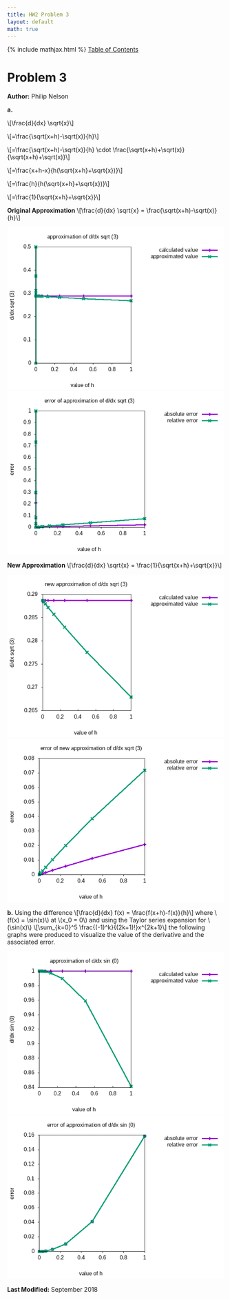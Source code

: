 ```yaml
---
title: HW2 Problem 3
layout: default
math: true
---
```

{% include mathjax.html %}
<a href="https://philipnelson5.github.io/math4610/SoftwareManual"> Table of Contents </a>
# Problem 3

**Author:** Philip Nelson

**a.**

\\[\frac{d}{dx} \sqrt{x}\\]

\\[=\frac{\sqrt(x+h)-\sqrt(x)}{h}\\]

\\[=\frac{\sqrt(x+h)-\sqrt(x)}{h} \cdot \frac{\sqrt(x+h)+\sqrt(x)}{\sqrt(x+h)+\sqrt(x)}\\]

\\[=\frac{x+h-x}{h(\sqrt{x+h}+\sqrt{x})}\\]

\\[=\frac{h}{h(\sqrt{x+h}+\sqrt{x})}\\]

\\[=\frac{1}{\sqrt{x+h}+\sqrt{x}}\\]

**Original Approximation**
\\[\frac{d}{dx} \sqrt{x} = \frac{\sqrt(x+h)-\sqrt(x)}{h}\\]

![](./images/sqrtApprox.png)
![](./images/sqrtError.png)

**New Approximation**
\\[\frac{d}{dx} \sqrt{x} = \frac{1}{\sqrt{x+h}+\sqrt{x}}\\]

![](./images/newSqrtApprox.png)
![](./images/newSqrtError.png)

**b.**
Using the difference \\[\frac{d}{dx} f(x) = \frac{f(x+h)-f(x)}{h}\\] where \\(f(x) = \sin(x)\\) at \\(x_0 = 0\\) and using the Taylor series expansion for \\(\sin(x)\\) \\[\sum_{k=0}^5 \frac{(-1)^k}{(2k+1)!}x^{2k+1}\\] the following graphs were produced to visualize the value of the derivative and the associated error.

![](./images/taylorSinApprox.png)
![](./images/taylorSinError.png)

**Last Modified:** September 2018
